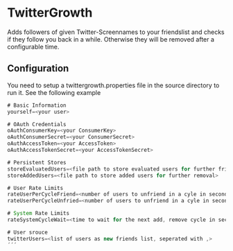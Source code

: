 # TwitterGrowth

Adds followers of given Twitter-Screennames to your friendslist and checks if they follow you back in a while. Otherwise they will be removed after a configurable time.

## Configuration

You need to setup a twittergrowth.properties file in the source directory to run it. See the following example

```Java
# Basic Information
yourself=<your user>

# OAuth Credentials
oAuthConsumerKey=<your ConsumerKey>
oAuthConsumerSecret=<your ConsumerSecret>
oAuthAccessToken=<your AccessToken>
oAuthAccessTokenSecret=<your AccessTokenSecret>

# Persistent Stores
storeEvaluatedUsers=<file path to store evaluated users for further friendship>
storeAddedUsers=<file path to store added users for further removal>

# User Rate Limits
rateUserPerCycleFriend=<number of users to unfriend in a cyle in seconds>
rateUserPerCycleUnfried=<number of users to unfriend in a cyle in seconds>

# System Rate Limits
rateSystemCycleWait=<time to wait for the next add, remove cycle in seconds>

# User srouce
twitterUsers=<list of users as new friends list, seperated with ,>
´´´
